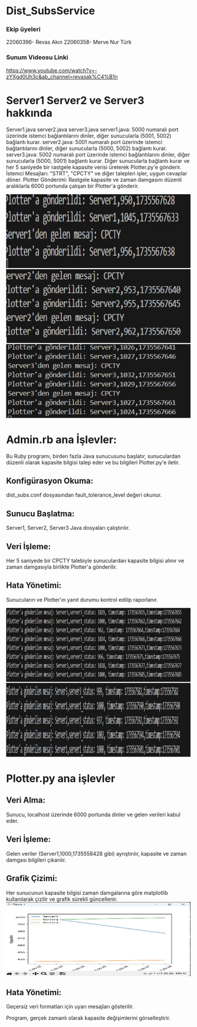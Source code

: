 # Dist_SubsService

### Ekip üyeleri
22060396- Revas Akın
22060358- Merve Nur Türk

### Sunum Videosu Linki
https://www.youtube.com/watch?v=-zYXgd0Uh3c&ab_channel=revasak%C4%B1n

# Server1 Server2 ve Server3 hakkında
Server1.java server2.java server3.java
server1.java: 5000 numaralı port üzerinde istemci bağlantılarını dinler, diğer sunucularla (5001, 5002) bağlantı kurar.
server2.java: 5001 numaralı port üzerinde istemci bağlantılarını dinler, diğer sunucularla (5000, 5002) bağlantı kurar.
server3.java: 5002 numaralı port üzerinde istemci bağlantılarını dinler, diğer sunucularla (5000, 5001) bağlantı kurar.
Diğer sunucularla bağlantı kurar ve her 5 saniyede bir rastgele kapasite verisi üreterek  Plotter.py'e gönderir.
İstemci Mesajları: "STRT", "CPCTY" ve diğer talepleri işler, uygun cevaplar döner.
Plotter Gönderimi: Rastgele kapasite ve zaman damgasını düzenli aralıklarla 6000 portunda çalışan bir Plotter'a gönderir.

<img src="image/4.jpg" width="500" height="200">
<img src="image/5.jpg" width="500" height="200">
<img src="image/6.jpg" width="500" height="200">




# Admin.rb ana İşlevler:


Bu Ruby programı, birden fazla Java sunucusunu başlatır, sunuculardan düzenli olarak kapasite bilgisi talep eder ve bu bilgileri Plotter.py'e iletir.

## Konfigürasyon Okuma: 
dist_subs.conf dosyasından fault_tolerance_level değeri okunur.
## Sunucu Başlatma: 
Server1, Server2, Server3 Java dosyaları çalıştırılır.
## Veri İşleme: 
Her 5 saniyede bir CPCTY talebiyle sunuculardan kapasite bilgisi alınır ve zaman damgasıyla birlikte Plotter'a gönderilir.
## Hata Yönetimi: 
Sunucuların ve Plotter'ın yanıt durumu kontrol edilip raporlanır.

<img src="image/1.jpg" width="500" height="200">
<img src="image/3.jpg" width="500" height="200">



# Plotter.py ana işlevler


## Veri Alma: 
Sunucu, localhost üzerinde 6000 portunda dinler ve gelen verileri kabul eder.
## Veri İşleme: 
Gelen veriler (Server1,1000,1735558428 gibi) ayrıştırılır, kapasite ve zaman damgası bilgileri çıkarılır.
## Grafik Çizimi: 
Her sunucunun kapasite bilgisi zaman damgalarına göre matplotlib kullanılarak çizilir ve grafik sürekli güncellenir.
<img src="image/2.jpg" width="500" height="200">
## Hata Yönetimi: 
Geçersiz veri formatları için uyarı mesajları gösterilir.

Program, gerçek zamanlı olarak kapasite değişimlerini görselleştirir.


















